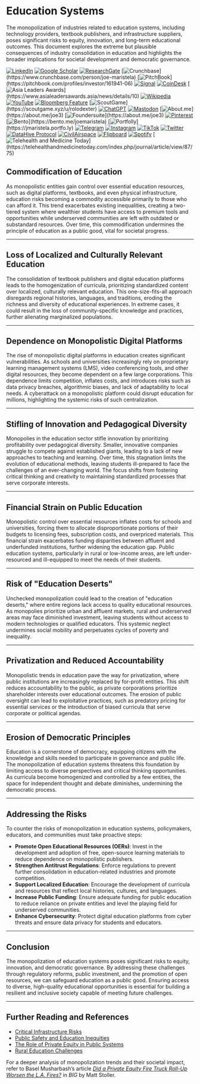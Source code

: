 # Education Systems

The monopolization of industries related to education systems, including technology providers, textbook publishers, and infrastructure suppliers, poses significant risks to equity, innovation, and long-term educational outcomes. This document explores the extreme but plausible consequences of industry consolidation in education and highlights the broader implications for societal development and democratic governance.

[![LinkedIn](https://img.shields.io/badge/LinkedIn-Profile-0077B5?style=flat-square\&logo=linkedin\&logoColor=white)](https://linkedin.com/in/rolodexter) [![Google Scholar](https://img.shields.io/badge/Google_Scholar-Profile-4285F4?style=flat-square\&logo=googlescholar\&logoColor=white)](https://scholar.google.com/citations?user=gHTHirEAAAAJ) [![ResearchGate](https://img.shields.io/badge/ResearchGate-Profile-00CCBB?style=flat-square\&logo=researchgate\&logoColor=white)](https://www.researchgate.net/profile/Joe-Maristela-2) [![Crunchbase](https://img.shields.io/badge/Crunchbase-Profile-0288D1?style=flat-square\&logo=data:image/svg+xml;base64,PHN...)](https://www.crunchbase.com/person/joe-maristela) [![PitchBook](https://img.shields.io/badge/PitchBook-Profile-003B6B?style=flat-square\&logo=data:image/svg+xml;base64,PHN...)](https://pitchbook.com/profiles/investor/161941-06) [![Signal](https://img.shields.io/badge/Signal-Profile-6E97F0?style=flat-square\&logo=signal\&logoColor=white)](https://signal.nfx.com/investors/joe-maristela) [![CoinDesk](https://img.shields.io/badge/CoinDesk-Contributor-F7931A?style=flat-square\&logo=news\&logoColor=white)](https://www.coindesk.com/author/joe-maristela) [![Asia Leaders Awards](https://img.shields.io/badge/Asia_Leaders_Awards-Feature-DA291C?style=flat-square\&logo=data:image/svg+xml;base64,PHN...)](https://www.asialeadersawards.asia/news/details/10) [![Wikipedia](https://img.shields.io/badge/Wikipedia-Profile-000000?style=flat-square\&logo=wikipedia\&logoColor=white)](https://en.wikipedia.org/wiki/File:Joe_Maristela_in_Paniqui_Tarlac_Tech_Seminar_2015.jpg) [![YouTube](https://img.shields.io/badge/YouTube-Channel-FF0000?style=flat-square\&logo=youtube\&logoColor=white)](https://www.youtube.com/@rolodexter) [![Bloomberg Feature](https://img.shields.io/badge/Bloomberg-Feature-5E5E5E?style=flat-square\&logo=youtube\&logoColor=white)](https://www.youtube.com/watch?v=Ep8Mo0kRjaY) [![ScoutGame](https://img.shields.io/badge/ScoutGame-Profile-8A2BE2?style=flat-square\&logo=data:image/svg+xml;base64,PHN...)](https://scoutgame.xyz/u/rolodexter) [![ChatGPT](https://img.shields.io/badge/ChatGPT-Resume_and_Biodata-00A67E?style=flat-square\&logo=chatgpt\&logoColor=white)](https://chatgpt.com/g/g-675caa5a54e88191bd807764592df744-joe-s-resume-and-application-data) [![Mastodon](https://img.shields.io/badge/Mastodon-Profile-6364FF?style=flat-square\&logo=mastodon\&logoColor=white)](https://mastodon.social/@JoeMaristela) [![About.me](https://img.shields.io/badge/About.me-Profile-000000?style=flat-square\&logo=data:image/svg+xml;base64,PHN...)](https://about.me/joe3) [![Foundersuite](https://img.shields.io/badge/Foundersuite-Profile-0056D2?style=flat-square\&logo=data:image/svg+xml;base64,PHN...)](https://about.me/joe3) [![Pinterest](https://img.shields.io/badge/Pinterest-@rolodexter-BD081C?style=flat-square\&logo=pinterest\&logoColor=white)](https://nl.pinterest.com/rolodexter/) [![Bento](https://img.shields.io/badge/Bento-Profile-F7931A?style=flat-square\&logo=data:image/svg+xml;base64,PHN...)](https://bento.me/joemaristela) [![Portfolly](https://img.shields.io/badge/Portfolly-Profile-F7931A?style=flat-square\&logo=data:image/svg+xml;base64,PHN...)](https://jmaristela.portfo.ly) [![Telegram](https://img.shields.io/badge/Telegram-Contact-2CA5E0?style=flat-square\&logo=telegram\&logoColor=white)](https://t.me/joemaristela) [![Instagram](https://img.shields.io/badge/Instagram-@joemaristela3-E4405F?style=flat-square\&logo=instagram\&logoColor=white)](https://www.instagram.com/joemaristela3/) [![TikTok](https://img.shields.io/badge/TikTok-@rolodexter-000000?style=flat-square\&logo=tiktok\&logoColor=white)](https://www.tiktok.com/@rolodexter) [![Twitter](https://img.shields.io/badge/Twitter-Profile-1DA1F2?style=flat-square\&logo=twitter\&logoColor=white)](https://twitter.com/joemaristela) [![DataHive Protocol](https://img.shields.io/badge/DataHive-Protocol-005F73?style=flat-square\&logo=github\&logoColor=white)](https://github.com/rolodexter/DataHive-Protocol) [![CivilAirspace](https://img.shields.io/badge/CivilAirspace-Project-023047?style=flat-square\&logo=github\&logoColor=white)](https://github.com/rolodexter/CivilAirspace) [![Flipboard](https://img.shields.io/badge/Flipboard-Magazine-E83151?style=flat-square\&logo=flipboard\&logoColor=white)](https://flipboard.com/@rolodexter/rolodexter-jergu04fz) [![Spotify](https://img.shields.io/badge/Spotify-Listen-1DB954?style=flat-square\&logo=spotify\&logoColor=white)](https://open.spotify.com/show/11s0wEdbc8k3caT6xur57a) [![Telehealth and Medicine Today](https://img.shields.io/badge/Telehealth-Article-0077B5?style=flat-square\&logo=data:image/svg+xml;base64,PHN...)](https://telehealthandmedicinetoday.com/index.php/journal/article/view/87/75)

## Commodification of Education

As monopolistic entities gain control over essential education resources, such as digital platforms, textbooks, and even physical infrastructure, education risks becoming a commodity accessible primarily to those who can afford it. This trend exacerbates existing inequalities, creating a two-tiered system where wealthier students have access to premium tools and opportunities while underserved communities are left with outdated or substandard resources. Over time, this commodification undermines the principle of education as a public good, vital for societal progress.

***

## Loss of Localized and Culturally Relevant Education

The consolidation of textbook publishers and digital education platforms leads to the homogenization of curricula, prioritizing standardized content over localized, culturally relevant education. This one-size-fits-all approach disregards regional histories, languages, and traditions, eroding the richness and diversity of educational experiences. In extreme cases, it could result in the loss of community-specific knowledge and practices, further alienating marginalized populations.

***

## Dependence on Monopolistic Digital Platforms

The rise of monopolistic digital platforms in education creates significant vulnerabilities. As schools and universities increasingly rely on proprietary learning management systems (LMS), video conferencing tools, and other digital resources, they become dependent on a few large corporations. This dependence limits competition, inflates costs, and introduces risks such as data privacy breaches, algorithmic biases, and lack of adaptability to local needs. A cyberattack on a monopolistic platform could disrupt education for millions, highlighting the systemic risks of such centralization.

***

## Stifling of Innovation and Pedagogical Diversity

Monopolies in the education sector stifle innovation by prioritizing profitability over pedagogical diversity. Smaller, innovative companies struggle to compete against established giants, leading to a lack of new approaches to teaching and learning. Over time, this stagnation limits the evolution of educational methods, leaving students ill-prepared to face the challenges of an ever-changing world. The focus shifts from fostering critical thinking and creativity to maintaining standardized processes that serve corporate interests.

***

## Financial Strain on Public Education

Monopolistic control over essential resources inflates costs for schools and universities, forcing them to allocate disproportionate portions of their budgets to licensing fees, subscription costs, and overpriced materials. This financial strain exacerbates funding disparities between affluent and underfunded institutions, further widening the education gap. Public education systems, particularly in rural or low-income areas, are left under-resourced and ill-equipped to meet the needs of their students.

***

## Risk of "Education Deserts"

Unchecked monopolization could lead to the creation of "education deserts," where entire regions lack access to quality educational resources. As monopolies prioritize urban and affluent markets, rural and underserved areas may face diminished investment, leaving students without access to modern technologies or qualified educators. This systemic neglect undermines social mobility and perpetuates cycles of poverty and inequality.

***

## Privatization and Reduced Accountability

Monopolistic trends in education pave the way for privatization, where public institutions are increasingly replaced by for-profit entities. This shift reduces accountability to the public, as private corporations prioritize shareholder interests over educational outcomes. The erosion of public oversight can lead to exploitative practices, such as predatory pricing for essential services or the introduction of biased curricula that serve corporate or political agendas.

***

## Erosion of Democratic Principles

Education is a cornerstone of democracy, equipping citizens with the knowledge and skills needed to participate in governance and public life. The monopolization of education systems threatens this foundation by limiting access to diverse perspectives and critical thinking opportunities. As curricula become homogenized and controlled by a few entities, the space for independent thought and debate diminishes, undermining the democratic process.

***

## Addressing the Risks

To counter the risks of monopolization in education systems, policymakers, educators, and communities must take proactive steps:

* **Promote Open Educational Resources (OERs)**: Invest in the development and adoption of free, open-source learning materials to reduce dependence on monopolistic publishers.
* **Strengthen Antitrust Regulations**: Enforce regulations to prevent further consolidation in education-related industries and promote competition.
* **Support Localized Education**: Encourage the development of curricula and resources that reflect local histories, cultures, and languages.
* **Increase Public Funding**: Ensure adequate funding for public education to reduce reliance on private entities and level the playing field for underserved communities.
* **Enhance Cybersecurity**: Protect digital education platforms from cyber threats and ensure data privacy for students and educators.

***

## Conclusion

The monopolization of education systems poses significant risks to equity, innovation, and democratic governance. By addressing these challenges through regulatory reforms, public investment, and the promotion of open resources, we can safeguard education as a public good. Ensuring access to diverse, high-quality educational opportunities is essential for building a resilient and inclusive society capable of meeting future challenges.

***

## Further Reading and References

* [Critical Infrastructure Risks](CRITICAL_INFRASTRUCTURE.md)
* [Public Safety and Education Inequities](PUBLIC_SAFETY.md)
* [The Role of Private Equity in Public Systems](PRIVATE_EQUITY.md)
* [Rural Education Challenges](RURAL_COMMUNITIES.md)

For a deeper analysis of monopolization trends and their societal impact, refer to Basel Musharbash’s article [_Did a Private Equity Fire Truck Roll-Up Worsen the L.A. Fires?_](https://www.thebignewsletter.com/p/did-a-private-equity-fire-truck-roll?utm_source=post-email-title\&publication_id=11524\&post_id=155466046\&utm_campaign=email-post-title\&isFreemail=true\&r=4a32tl\&triedRedirect=true\&utm_medium=email) in _BIG_ by Matt Stoller.
